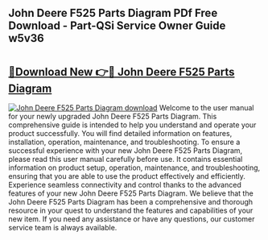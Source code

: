 ## John Deere F525 Parts Diagram PDf Free Download - Part-QSi Service Owner Guide w5v36

# <h2><a href="http://dfiuyj.blite.top/?on=John+Deere+F525+Parts+Diagram">🔗Download New 👉🔴 John Deere F525 Parts Diagram</a></h2>

[![John Deere F525 Parts Diagram download](https://i.imgur.com/lujVjoI.png)](http://dfiuyj.blite.top/?on=John+Deere+F525+Parts+Diagram)
Welcome to the user manual for your newly upgraded John Deere F525 Parts Diagram. This comprehensive guide is intended to help you understand and operate your product successfully. You will find detailed information on features, installation, operation, maintenance, and troubleshooting. To ensure a successful experience with your new John Deere F525 Parts Diagram, please read this user manual carefully before use. It contains essential information on product setup, operation, maintenance, and troubleshooting, ensuring that you are able to use the product effectively and efficiently. Experience seamless connectivity and control thanks to the advanced features of your new John Deere F525 Parts Diagram. We believe that the John Deere F525 Parts Diagram has been a comprehensive and thorough resource in your quest to understand the features and capabilities of your new item. If you need any assistance or have any questions, our customer service team is always available.
